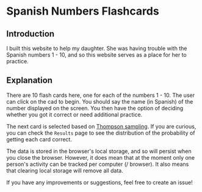 # Spanish Numbers Flashcards

## Introduction

I built this website to help my daughter. She was having trouble with the Spanish numbers 1 - 10, and so this website serves as a place for her to practice.

## Explanation

There are 10 flash cards here, one for each of the numbers 1 - 10. The user can click on the cad to begin. You should say the name (in Spanish) of the number displayed on the screen. You then have the option of deciding whether you got it correct or need additional practice.

The next card is selected based on [Thompson sampling](https://en.wikipedia.org/wiki/Thompson_sampling). If you are curious, you can check the `Results` page to see the distribution of the probability of getting each card correct.

The data is stored in the browser's local storage, and so will persist when you close the browser. However, it does mean that at the moment only one person's activity can be tracked per computer (/ browser). It also means that clearing local storage will remove all data.

If you have any improvements or suggestions, feel free to create an issue!
